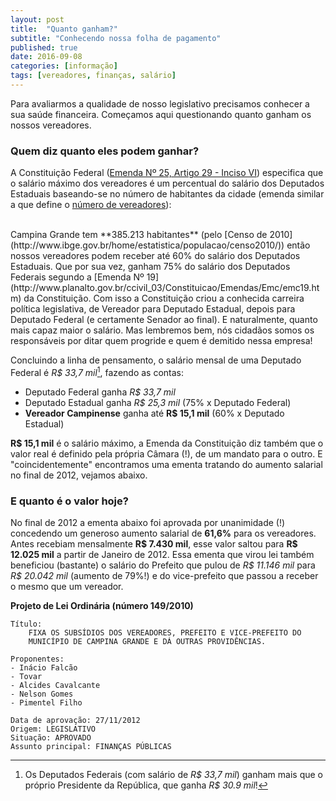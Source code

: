 ```yaml
---
layout: post
title:  "Quanto ganham?"
subtitle: "Conhecendo nossa folha de pagamento"
published: true
date: 2016-09-08
categories: [informação]
tags: [vereadores, finanças, salário]
---
```




Para avaliarmos a qualidade de nosso legislativo precisamos conhecer a sua saúde financeira. Começamos aqui questionando quanto ganham os nossos vereadores. 

### Quem diz quanto eles podem ganhar?

A Constituição Federal ([Emenda Nº 25, Artigo 29 - Inciso VI](http://www.planalto.gov.br/ccivil_03/Constituicao/Emendas/Emc/emc25.htm)) especifica que o salário máximo dos vereadores é um percentual do salário dos Deputados Estaduais baseando-se no número de habitantes da cidade (emenda similar a que define o [número de vereadores](https://nazareno.github.io/vereadorescg-site//2016/09/quem-sao.html)): 

<!--html_preserve--><div id="htmlwidget-4426" style="width:100%;height:auto;" class="datatables html-widget"></div>
<script type="application/json" data-for="htmlwidget-4426">{"x":{"filter":"none","data":[["Menos de 10 mil","De 10.001 mil à 50 mil","De 50.001 à 100 mil","De 100.001 à 300 mil","<b>De 300.001 à 500 mil\u003c/b>","Mais de 500.000"],["20%","30%","40%","50%","<b>60%\u003c/b>","70%"]],"container":"<table class=\"display\">\n  <thead>\n    <tr>\n      <th>Número de Habitantes\u003c/th>\n      <th>Percentual do Salário dos Deputados Estaduais\u003c/th>\n    \u003c/tr>\n  \u003c/thead>\n\u003c/table>","options":{"paging":false,"searching":false,"ordering":false,"info":false,"order":[],"autoWidth":false,"orderClasses":false}},"evals":[],"jsHooks":[]}</script><!--/html_preserve-->
<br>
Campina Grande tem **385.213 habitantes** (pelo [Censo de 2010](http://www.ibge.gov.br/home/estatistica/populacao/censo2010/)) então nossos vereadores podem receber até 60% do salário dos Deputados Estaduais. Que por sua vez, ganham 75% do salário dos Deputados Federais segundo a [Emenda Nº 19](http://www.planalto.gov.br/ccivil_03/Constituicao/Emendas/Emc/emc19.htm) da Constituição. Com isso a Constituição criou a conhecida carreira política legislativa, de Vereador para Deputado Estadual, depois para Deputado Federal (e certamente Senador ao final). E naturalmente, quanto mais capaz maior o salário. Mas lembremos bem, nós cidadãos somos os responsáveis por ditar quem progride e quem é demitido nessa empresa!

Concluindo a linha de pensamento, o salário mensal de uma Deputado Federal é *R$ 33,7 mil*[^footnote-salario-presidente], fazendo as contas:

[^footnote-salario-presidente]: Os Deputados Federais (com salário de *R$ 33,7 mil*) ganham mais que o próprio Presidente da República, que ganha *R$ 30.9 mil*!

* Deputado Federal ganha *R$ 33,7 mil*
* Deputado Estadual ganha *R$ 25,3 mil* (75% x Deputado Federal)
* **Vereador Campinense** ganha até **R$ 15,1 mil** (60% x Deputado Estadual)

**R$ 15,1 mil** é o salário máximo, a Emenda da Constituição diz também que o valor real é definido pela própria Câmara (!), de um mandato para o outro. E "coincidentemente" encontramos uma ementa tratando do aumento salarial no final de 2012, vejamos abaixo.

### E quanto é o valor hoje?

No final de 2012 a ementa abaixo foi aprovada por unanimidade (!) concedendo um generoso aumento salarial de **61,6%** para os vereadores. Antes recebiam mensalmente **R$ 7.430 mil**, esse valor saltou para **R$ 12.025 mil** a partir de Janeiro de 2012. Essa ementa que virou lei também beneficiou (bastante) o salário do Prefeito que pulou de *R$ 11.146 mil* para *R$ 20.042 mil* (aumento de 79%!) e do vice-prefeito que passou a receber o mesmo que um vereador. 

**Projeto de Lei Ordinária (número 149/2010)**

    Título:
        FIXA OS SUBSÍDIOS DOS VEREADORES, PREFEITO E VICE-PREFEITO DO 
        MUNICÍPIO DE CAMPINA GRANDE E DÁ OUTRAS PROVIDÊNCIAS.

    Proponentes:
    - Inácio Falcão
    - Tovar
    - Alcides Cavalcante
    - Nelson Gomes
    - Pimentel Filho

    Data de aprovação: 27/11/2012
    Origem: LEGISLATIVO
    Situação: APROVADO
    Assunto principal: FINANÇAS PÚBLICAS
